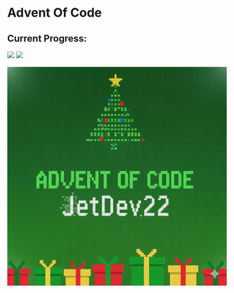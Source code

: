 # Advent Of Code
## Current Progress:
![](https://img.shields.io/badge/days%20✅-16-green)     ![](https://img.shields.io/badge/stars%20⭐-32-yellow)
<br><br>
<img width="600px" src="aocLogo.png">
